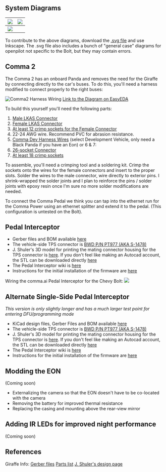 ## System Diagrams ##

|![](http://justine-haupt.com/bolt/images/openpilot_bolt_comma2.png)| ![](http://justine-haupt.com/bolt/images/openpilot_bolt_jshuler.png)|
| ------------- |:-------------:|
|![](http://justine-haupt.com/bolt/images/openpilot_bolt_NVIDIAJetsonNano.png)|

To contribute to the above diagrams, download the [.svg file](http://www.justine-haupt.com/bolt/images/openpilot_systemdiagram.svg) and use Inkscape. The .svg file also includes a bunch of "general case" diagrams for openpilot not specific to the Bolt, but they may contain errors.

## Comma 2 ##
The Comma 2 has an onboard Panda and removes the need for the Giraffe by connecting directly to the car's buses.  To do this, you'll need a harness modified to connect properly to the right buses:

![Comma2 Harness Wiring](https://i.imgur.com/QGDNHLQ.png)
[Link to the Diagram on EasyEDA](https://easyeda.com/editor#id=76ac44b218d640e2bd9da8de83d87195)

To build this yourself you'll need the following parts:
1. [Male LKAS Connector](https://www.digikey.com/products/en?keywords=34825-0124%20)
2. [Female LKAS Connector](https://www.digikey.com/products/en?keywords=%2034824-0124)
3. [At least 12 crimp sockets for the Female Connector](https://www.digikey.com/product-detail/en/molex/5600230548/WM16762CT-ND/7428700)
4. 22-24 AWG wire.  Recommend PVC for abrasion resistance.
5. [Comma Dev Harness Wires](https://comma.ai/shop/products/comma-car-harness) (select Development Vehicle, only need a Black Panda if you have an Eon) or 6 & 7:
6. [26-socket Connector](https://www.digikey.com/products/en?keywords=5016462600)
7. [At least 18 crimp sockets](https://www.digikey.com/product-detail/en/molex/5016471000/WM6057CT-ND/1787797)  

To assemble, you'll need a crimping tool and a soldering kit.  Crimp the sockets onto the wires for the female connectors and insert to the proper slots.  Solder the wires to the male connector, wire directly to exterior pins. I shrink-wrapped the solder joints and I plan to reinforce the pins / solder joints with epoxy resin once I'm sure no more solder modifications are needed.

To connect the Comma Pedal we think you can tap into the ethernet run for the Comma Power using an ethernet splitter and extend it to the pedal.  (This configuration is untested on the Bolt).

## Pedal Interceptor ##
* Gerber files and BOM available [here](http://www.justine-haupt.com/bolt/pedalfab/)
* The vehicle-side TPS connector is [BWD P/N PT977 (AKA S-1478)](https://shop.advanceautoparts.com/p/bwd-electrical-connector-pt977/10433652-P?utm_medium=ymme)
* J. Shuler's 3D model for printing the mating connector housing for the TPS connector is [here](https://www.tinkercad.com/things/em6XUplxMTj). If you don't feel like making an Autocad account, the STL can be downloaded directly [here](http://justine-haupt.com/bolt/pedal_Mechanical/BoltMaleTPSConnectorHousing_jshuler.stl)
* The Pedal Interceptor wiki is [here](https://community.comma.ai/wiki/index.php/Comma_Pedal)
* Instructions for the initial installation of the firmware are [here](https://medium.com/@jfrux/flashing-the-comma-pedal-with-ubuntu-a83fb668f6e2)

Wiring the comma.ai Pedal Interceptor for the Chevy Bolt:
![](http://justine-haupt.com/bolt/images/PedalBoltWiringDiagram.png)

## Alternate Single-Side Pedal Interceptor ## 
*This version is only slightly longer and has a much larger test point for entering DFU/programming mode*
* KiCad design files, Gerber Files and BOM available [here](http://justine-haupt.com/bolt/singlesidepedal/)
* The vehicle-side TPS connector is [BWD P/N PT977 (AKA S-1478)](https://shop.advanceautoparts.com/p/bwd-electrical-connector-pt977/10433652-P?utm_medium=ymme)
* J. Shuler's 3D model for printing the mating connector housing for the TPS connector is [here](https://www.tinkercad.com/things/em6XUplxMTj). If you don't feel like making an Autocad account, the STL can be downloaded directly [here](http://justine-haupt.com/bolt/pedal_Mechanical/BoltMaleTPSConnectorHousing_jshuler.stl)
* The Pedal Interceptor wiki is [here](https://community.comma.ai/wiki/index.php/Comma_Pedal)
* Instructions for the initial installation of the firmware are [here](https://medium.com/@jfrux/flashing-the-comma-pedal-with-ubuntu-a83fb668f6e2)

## Modding the EON ##
(Coming soon)
* Externalizing the camera so that the EON doesn't have to be co-located with the camera 
* Removing the battery for improved thermal resistance
* Replacing the casing and mounting above the rear-view mirror

## Adding IR LEDs for improved night performance ##
(Coming soon)

## References ##
Giraffe Info:
[Gerber files](http://www.justine-haupt.com/bolt/giraffefab/)
[Parts list](http://www.justine-haupt.com/bolt/giraffeparts/)
[J. Shuler's design page](https://easyeda.com/jshuler/chevy-bolt-openpilot-giraffe-rev-3)
